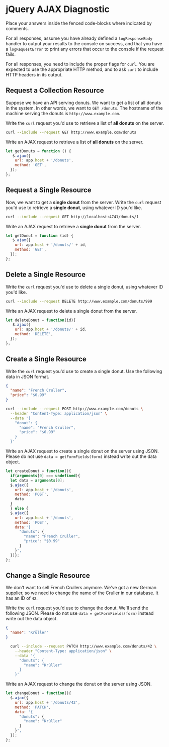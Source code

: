 # jQuery AJAX Diagnostic

Place your answers inside the fenced code-blocks where indicated by comments.

For all responses,  assume you have already defined a `logResponseBody` handler
to output your results to the console on success, and that you have a
`logRequestError` to print any errors that occur to the console if the request
fails.

For all responses, you need to include the proper flags for `curl`. You are
expected to use the appropriate HTTP method, and to ask `curl` to include HTTP
headers in its output.

## Request a Collection Resource

Suppose we have an API serving donuts. We want to get a list of all donuts in
the system. In other words, we want to `GET /donuts`. The hostname of the
machine serving the donuts is `http://www.example.com`.

Write the `curl` request you'd use to retrieve a list of **all donuts** on the
server.

```sh
curl --include --request GET http://www.example.com/donuts
```

Write an AJAX request to retrieve a list of **all donuts** on the server.

```js
let getDonuts = function () {
   $.ajax({
    url: app.host + '/donuts',
    method: 'GET',
  });
};
```

## Request a Single Resource

Now, we want to get a **single donut** from the server. Write the `curl` request
you'd use to retrieve a **single donut**, using whatever ID you'd like.

```sh
curl --include --request GET http://localhost:4741/donuts/1
```

Write an AJAX request to retrieve a **single donut** from the server.

```js
let getDonut = function (id) {
   $.ajax({
    url: app.host + '/donuts/' + id,
    method: 'GET',
  });
};
```

## Delete a Single Resource

Write the `curl` request you'd use to delete a single donut, using whatever
ID you'd like.

```sh
curl --include --request DELETE http://www.example.com/donuts/999
```

Write an AJAX request to delete a single donut from the server.

```js
let deleteDonut = function(id){
   $.ajax({
    url: app.host + '/donuts/' + id,
    method: 'DELETE',
  });
};
```

## Create a Single Resource

Write the `curl` request you'd use to create a single donut. Use the following
data in JSON format.

```json
{
  "name": "French Cruller",
  "price": "$0.99"
}
```

```sh
curl --include --request POST http://www.example.com/donuts \
  --header "Content-Type: application/json" \
  --data '{
    "donut": {
      "name": "French Cruller",
      "price": "$0.99"
    }
  }'
```

Write an AJAX request to create a single donut on the server using JSON. Please
do not use `data = getFormFields(form)` instead write out the data object.

```js
let createDonut = function(){
  if(arguments[0] === undefined){
  let data = arguments[0];
  $.ajax({
    url: app.host + '/donuts',
    method: 'POST',
    data
  }
  } else {
  $.ajax({
    url: app.host + '/donuts',
    method: 'POST',
    data:'{
      "donuts": {
        "name": "French Cruller",
        "price": "$0.99"
      }
    }',
  })};
};
```

## Change a Single Resource

We don't want to sell French Crullers anymore. We've got a new German supplier,
so we need to change the name of the Cruller in our database. It has an ID of
`42`.

Write the `curl` request you'd use to change the donut. We'll send the following
JSON. Please do not use `data = getFormFields(form)` instead write out the data
object.

```json
{
  "name": "Krüller"
}
```

```sh
  curl --include --request PATCH http://www.example.com/donuts/42 \
    --header "Content-Type: application/json" \
    --data '{
      "donuts": {
        "name": "Krüller"
      }
    }'
```

Write an AJAX request to change the donut on the server using JSON.

```js
let changeDonut = function(){
  $.ajax({
    url: app.host + '/donuts/42',
    method: 'PATCH',
    data: '{
      "donuts": {
        "name": "Krüller"
      }
    }',
  });
};
```
